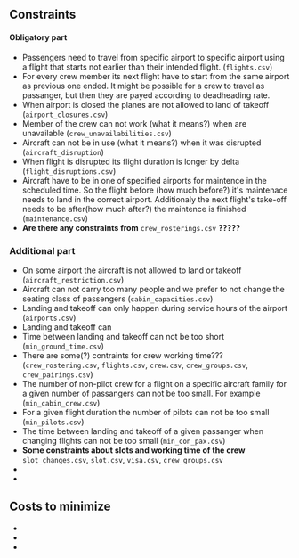 ## Constraints

#### Obligatory part

 * Passengers need to travel from specific airport to specific airport using a flight that starts not earlier than their intended flight. (`flights.csv`)
 * For every crew member its next flight have to start from the same airport as previous one ended. It might be possible for a crew to travel as passanger, but then they are payed according to deadheading rate.
 * When airport is closed the planes are not allowed to land of takeoff (`airport_closures.csv`)
 * Member of the crew can not work (what it means?) when are unavailable (`crew_unavailabilities.csv`)
 * Aircraft can not be in use (what it means?) when it was disrupted (`aircraft_disruption`)
 * When flight is disrupted its flight duration is longer by delta (`flight_disruptions.csv`)
 * Aircraft have to be in one of specified airports for maintence in the scheduled time. So the flight before (how much before?) it's maintenace needs to land in the correct airport. Additionaly the next flight's take-off needs to be after(how much after?) the maintence is finished (`maintenance.csv`)
 * **Are there any constraints from** `crew_rosterings.csv` **?????**
 

### Additional part

 * On some airport the aircraft is not allowed to land or takeoff (`aircraft_restriction.csv`)
 * Aircraft can not carry too many people and we prefer to not change the seating class of passengers (`cabin_capacities.csv`)
 * Landing and takeoff can only happen during service hours of the airport (`airports.csv`)
 * Landing and takeoff can 
 * Time between landing and takeoff can not be too short (`min_ground_time.csv`)
 * There are some(?) contraints for crew working time??? (`crew_rostering.csv`, `flights.csv`, `crew.csv`, `crew_groups.csv`, `crew_pairings.csv`)
 * The number of non-pilot crew for a flight on a specific aircraft family for a given number of passangers can not be too small. For example (`min_cabin_crew.csv`)
 * For a given flight duration the number of pilots can not be too small (`min_pilots.csv`)
 * The time between landing and takeoff of a given passanger when changing flights can not be too small (`min_con_pax.csv`)
 * **Some constraints about slots and working time of the crew** `slot_changes.csv`, `slot.csv`, `visa.csv`, `crew_groups.csv`
 * 
 * 
 
 
 ## Costs to minimize
  * 
  * 
  * 